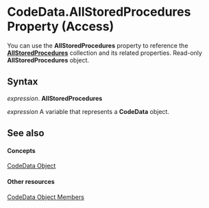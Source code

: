 
# CodeData.AllStoredProcedures Property (Access)

You can use the  **AllStoredProcedures** property to reference the **[AllStoredProcedures](896f4c2c-273c-2849-0f06-d75fa515c44a.md)** collection and its related properties. Read-only **AllStoredProcedures** object.


## Syntax

 _expression_. **AllStoredProcedures**

 _expression_ A variable that represents a **CodeData** object.


## See also


#### Concepts


[CodeData Object](fc207136-4d18-2c7d-ffe6-0e1ad7c2fc32.md)
#### Other resources


[CodeData Object Members](781a0588-fc3d-156a-36eb-7a61894f5647.md)